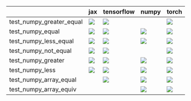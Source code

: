 |                          | jax                                                                                                                                                                                    | tensorflow                                                                                                                                                                         | numpy                                                                                                                                                                                  | torch                                                                                                                                                                                  |
|:-------------------------|:---------------------------------------------------------------------------------------------------------------------------------------------------------------------------------------|:-----------------------------------------------------------------------------------------------------------------------------------------------------------------------------------|:---------------------------------------------------------------------------------------------------------------------------------------------------------------------------------------|:---------------------------------------------------------------------------------------------------------------------------------------------------------------------------------------|
| test_numpy_greater_equal | <a href="https://github.com/unifyai/ivy/actions/runs/3713254496/jobs/6295720654" rel="noopener noreferrer" target="_blank"><img src=https://img.shields.io/badge/-failure-red></a>     | <a href="https://github.com/unifyai/ivy/actions/runs/3689426676/jobs/6245385045" rel="noopener noreferrer" target="_blank"><img src=https://img.shields.io/badge/-failure-red></a> |                                                                                                                                                                                        | <a href="https://github.com/unifyai/ivy/actions/runs/3689426676/jobs/6245413515" rel="noopener noreferrer" target="_blank"><img src=https://img.shields.io/badge/-failure-red></a>     |
| test_numpy_equal         | <a href="https://github.com/unifyai/ivy/actions/runs/3729737239/jobs/6325984616" rel="noopener noreferrer" target="_blank"><img src=https://img.shields.io/badge/-failure-red></a>     | <a href="https://github.com/unifyai/ivy/actions/runs/3729305960/jobs/6325114522" rel="noopener noreferrer" target="_blank"><img src=https://img.shields.io/badge/-failure-red></a> | <a href="https://github.com/unifyai/ivy/actions/runs/3729305960/jobs/6325117628" rel="noopener noreferrer" target="_blank"><img src=https://img.shields.io/badge/-failure-red></a>     | <a href="https://github.com/unifyai/ivy/actions/runs/3740435007/jobs/6348827484" rel="noopener noreferrer" target="_blank"><img src=https://img.shields.io/badge/-failure-red></a>     |
| test_numpy_less_equal    | <a href="https://github.com/unifyai/ivy/actions/runs/3713254496/jobs/6295736687" rel="noopener noreferrer" target="_blank"><img src=https://img.shields.io/badge/-failure-red></a>     | <a href="https://github.com/unifyai/ivy/actions/runs/3689426676/jobs/6245415221" rel="noopener noreferrer" target="_blank"><img src=https://img.shields.io/badge/-failure-red></a> | <a href="https://github.com/unifyai/ivy/actions/runs/3713254496/jobs/6295726828" rel="noopener noreferrer" target="_blank"><img src=https://img.shields.io/badge/-success-success></a> | <a href="https://github.com/unifyai/ivy/actions/runs/3713254496/jobs/6295726828" rel="noopener noreferrer" target="_blank"><img src=https://img.shields.io/badge/-failure-red></a>     |
| test_numpy_not_equal     | <a href="https://github.com/unifyai/ivy/actions/runs/3734968034/jobs/6337668543" rel="noopener noreferrer" target="_blank"><img src=https://img.shields.io/badge/-success-success></a> | <a href="https://github.com/unifyai/ivy/actions/runs/3731905183/jobs/6330659639" rel="noopener noreferrer" target="_blank"><img src=https://img.shields.io/badge/-failure-red></a> |                                                                                                                                                                                        | <a href="https://github.com/unifyai/ivy/actions/runs/3734576107/jobs/6336785973" rel="noopener noreferrer" target="_blank"><img src=https://img.shields.io/badge/-failure-red></a>     |
| test_numpy_greater       | <a href="null" rel="noopener noreferrer" target="_blank"><img src=https://img.shields.io/badge/-failure-red></a>                                                                       | <a href="https://github.com/unifyai/ivy/actions/runs/3650705478/jobs/6167065618" rel="noopener noreferrer" target="_blank"><img src=https://img.shields.io/badge/-failure-red></a> | <a href="https://github.com/unifyai/ivy/actions/runs/3729305960/jobs/6325114065" rel="noopener noreferrer" target="_blank"><img src=https://img.shields.io/badge/-failure-red></a>     | <a href="https://github.com/unifyai/ivy/actions/runs/3649795533/jobs/6164948652" rel="noopener noreferrer" target="_blank"><img src=https://img.shields.io/badge/-success-success></a> |
| test_numpy_less          | <a href="https://github.com/unifyai/ivy/actions/runs/3729305960/jobs/6325114891" rel="noopener noreferrer" target="_blank"><img src=https://img.shields.io/badge/-failure-red></a>     | <a href="https://github.com/unifyai/ivy/actions/runs/3729305960/jobs/6325118378" rel="noopener noreferrer" target="_blank"><img src=https://img.shields.io/badge/-failure-red></a> | <a href="https://github.com/unifyai/ivy/actions/runs/3713254496/jobs/6295736687" rel="noopener noreferrer" target="_blank"><img src=https://img.shields.io/badge/-failure-red></a>     | <a href="https://github.com/unifyai/ivy/actions/runs/3729305960/jobs/6325110615" rel="noopener noreferrer" target="_blank"><img src=https://img.shields.io/badge/-success-success></a> |
| test_numpy_array_equal   |                                                                                                                                                                                        | <a href="null" rel="noopener noreferrer" target="_blank"><img src=https://img.shields.io/badge/-failure-red></a>                                                                   | <a href="https://github.com/unifyai/ivy/actions/runs/3718083415/jobs/6306030704" rel="noopener noreferrer" target="_blank"><img src=https://img.shields.io/badge/-failure-red></a>     | <a href="https://github.com/unifyai/ivy/actions/runs/3684920193/jobs/6235290165" rel="noopener noreferrer" target="_blank"><img src=https://img.shields.io/badge/-failure-red></a>     |
| test_numpy_array_equiv   |                                                                                                                                                                                        |                                                                                                                                                                                    | <a href="https://github.com/unifyai/ivy/actions/runs/3649795533/jobs/6164990388" rel="noopener noreferrer" target="_blank"><img src=https://img.shields.io/badge/-failure-red></a>     | <a href="https://github.com/unifyai/ivy/actions/runs/3649795533/jobs/6164948652" rel="noopener noreferrer" target="_blank"><img src=https://img.shields.io/badge/-failure-red></a>     |